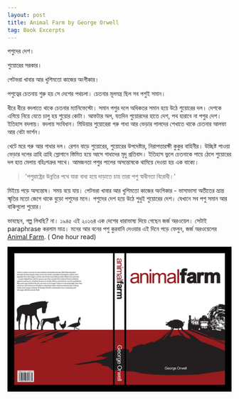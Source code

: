 ```yaml
---
layout: post
title: Animal Farm by George Orwell
tag: Book Excerpts
---
```

পশুদের দেশ।

শুয়োরের সরকার।

পেটভরা খাবার আর খুশিমতো কাজের অংগীকার।

পশুত্বের চেতনায় শুরু হয় সে দেশের পথচলা। চেতনার মূলমন্ত্র ছিল সব পশুই সমান।

ধীরে ধীরে বদলাতে থাকে চেতনার ম্যানিফেস্টো। সমান পশুর দলে অধিকতর সমান হয়ে উঠে শুয়োরের দল। দেশকে এগিয়ে নিয়ে যেতে চালু হয় শুয়োর কোটা। আফটার অল, যতদিন শুয়োরদের হাতে দেশ, পথ হারাবে না পশুর দেশ। ইতিহাস বদলায়। বদলায় সংবিধান। মিডিয়ার শুয়োরেরা গরু গাধা আর ভেড়ার পালদের শেখাতে থাকে চেতনার আলফা আর বেটা ভার্শন।

 খেটে মরে গরু আর গাধার দল। রেশন বাড়ে শুয়োরের, শুয়োরের উপদেষ্টার, নিরাপত্তারক্ষী কুকুর বাহিনীর। উচ্ছিষ্ট পাওয়া ভেড়ার দলের ত্রাহি ত্রাহি স্লোগানে স্তিমিত হয়ে আসে গাধাদের মৃদু প্রতিবাদ। ইতিহাস ভুলে চেতনাকে পায়ে ঠেলে শুয়োরের দল হাত মেলায় বহিঃশত্রুর সাথে। আমজনতা পশুর পালের অসন্তোষকে থামিয়ে দেওয়া হয় এক বাক্যে।

>'পশুরাষ্ট্রের উন্নতির পথে যারা বাধা হয়ে দাড়াতে চায় তারা পশু স্বাধীনতা বিরোধী।'

মিইয়ে পড়ে অসন্তোষ। সময় বয়ে যায়। পেটভরা খাবার আর খুশিমতো কাজের অংগিকার - ভাসাভাসা অতীতের ভ্রান্ত স্মৃতির মতো জেগে থাকে বুড়ো পশুদের মনে। পশুদের দেশ হয়ে উঠে শুধুই শুয়োরের দেশ। যেখানে সব পশু সমান আর বাকিগুলো শুয়োর।


ভাবছেন, গল্প লিখছি? না। ১৯৪৫ এই ২০১৬র এক দেশের ধারাভাষ্য দিয়ে গেছেন জর্জ অরওয়েল। সেটাই paraphrase করলাম মাত্র। মনের আর বনের পশু কুরবানি দেওয়ার এই দিনে পড়ে ফেলুন, জর্জ অরওয়েলের [Animal Farm](http://ebooks.adelaide.edu.au/o/orwe…/george/o79a/index.html). ( One hour read)

![Animal Farm](/img/animal_farm.jpg)
